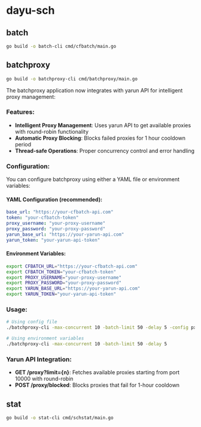 # dayu-sch

## batch
```bash
go build -o batch-cli cmd/cfbatch/main.go
```

## batchproxy
```bash
go build -o batchproxy-cli cmd/batchproxy/main.go
```

The batchproxy application now integrates with yarun API for intelligent proxy management:

### Features:
- **Intelligent Proxy Management**: Uses yarun API to get available proxies with round-robin functionality
- **Automatic Proxy Blocking**: Blocks failed proxies for 1 hour cooldown period
- **Thread-safe Operations**: Proper concurrency control and error handling

### Configuration:
You can configure batchproxy using either a YAML file or environment variables:

#### YAML Configuration (recommended):
```yaml
base_url: "https://your-cfbatch-api.com"
token: "your-cfbatch-token"
proxy_username: "your-proxy-username"
proxy_password: "your-proxy-password"
yarun_base_url: "https://your-yarun-api.com"
yarun_token: "your-yarun-api-token"
```

#### Environment Variables:
```bash
export CFBATCH_URL="https://your-cfbatch-api.com"
export CFBATCH_TOKEN="your-cfbatch-token"
export PROXY_USERNAME="your-proxy-username"
export PROXY_PASSWORD="your-proxy-password"
export YARUN_BASE_URL="https://your-yarun-api.com"
export YARUN_TOKEN="your-yarun-api-token"
```

### Usage:
```bash
# Using config file
./batchproxy-cli -max-concurrent 10 -batch-limit 50 -delay 5 -config pxy.yml

# Using environment variables
./batchproxy-cli -max-concurrent 10 -batch-limit 50 -delay 5
```

### Yarun API Integration:
- **GET /proxy?limit={n}**: Fetches available proxies starting from port 10000 with round-robin
- **POST /proxy/blocked**: Blocks proxies that fail for 1-hour cooldown

## stat
```bash
go build -o stat-cli cmd/schstat/main.go
```